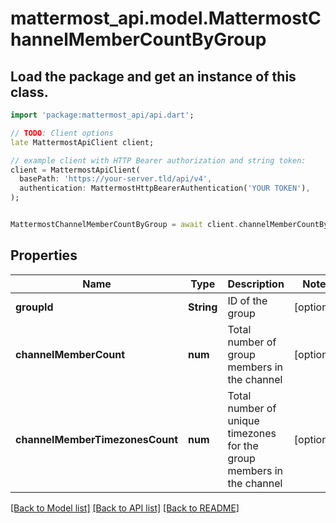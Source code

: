 # mattermost_api.model.MattermostChannelMemberCountByGroup

## Load the package and get an instance of this class.
```dart
import 'package:mattermost_api/api.dart';

// TODO: Client options
late MattermostApiClient client;

// example client with HTTP Bearer authorization and string token:
client = MattermostApiClient(
  basePath: 'https://your-server.tld/api/v4',
  authentication: MattermostHttpBearerAuthentication('YOUR TOKEN'),
);


MattermostChannelMemberCountByGroup = await client.channelMemberCountByGroup.FUNCTION_THAT_RETURNS_THIS_CLASS();

```

## Properties
Name | Type | Description | Notes
------------ | ------------- | ------------- | -------------
**groupId** | **String** | ID of the group | [optional] 
**channelMemberCount** | **num** | Total number of group members in the channel | [optional] 
**channelMemberTimezonesCount** | **num** | Total number of unique timezones for the group members in the channel | [optional] 

[[Back to Model list]](../GENERATED_README.md#documentation-for-models) [[Back to API list]](../GENERATED_README.md#documentation-for-api-endpoints) [[Back to README]](../GENERATED_README.md)


